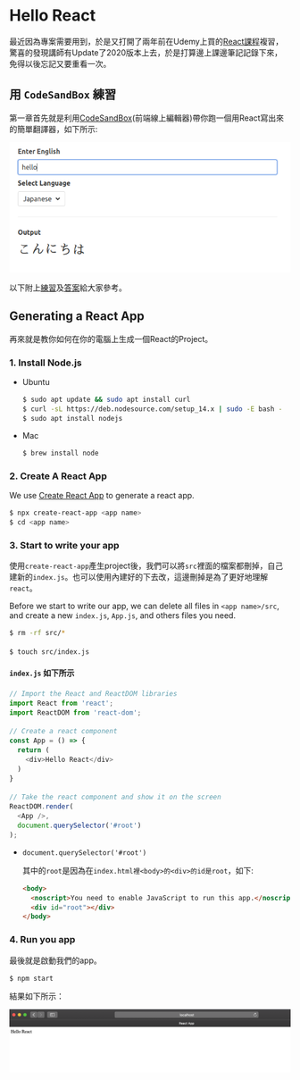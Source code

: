# Hello React

最近因為專案需要用到，於是又打開了兩年前在Udemy上買的[React課程](https://www.udemy.com/course/react-redux/)複習，
驚喜的發現講師有Update了2020版本上去，於是打算邊上課邊筆記記錄下來，
免得以後忘記又要重看一次。

## 用 `CodeSandBox` 練習

第一章首先就是利用[CodeSandBox](https://codesandbox.io/index2)(前端線上編輯器)帶你跑一個用React寫出來的簡單翻譯器，如下所示:

![](public/example.png)

以下附上[練習](https://codesandbox.io/s/react-yud4c)及[答案](https://codesandbox.io/s/react-jg4cq)給大家參考。

## Generating a React App

再來就是教你如何在你的電腦上生成一個React的Project。

### 1. Install Node.js

- Ubuntu

    ```bash
    $ sudo apt update && sudo apt install curl
    $ curl -sL https://deb.nodesource.com/setup_14.x | sudo -E bash -
    $ sudo apt install nodejs
    ```

- Mac

    ```bash
    $ brew install node
    ```

### 2. Create A React App

We use [Create React App](https://github.com/facebook/create-react-app) to generate a react app.

```bash
$ npx create-react-app <app name>
$ cd <app name>
```

### 3. Start to write your app

使用`create-react-app`產生project後，我們可以將`src`裡面的檔案都刪掉，自己建新的`index.js`。也可以使用內建好的下去改，這邊刪掉是為了更好地理解`react`。

Before we start to write our app, we can delete all files in `<app name>/src`, and create a new `index.js`, `App.js`, and others files you need.

```bash
$ rm -rf src/*

$ touch src/index.js
```

#### `index.js` 如下所示

```javascript
// Import the React and ReactDOM libraries
import React from 'react';
import ReactDOM from 'react-dom';

// Create a react component
const App = () => {
  return (
    <div>Hello React</div>
  )
}

// Take the react component and show it on the screen
ReactDOM.render(
  <App />,
  document.querySelector('#root')
);
```

- `document.querySelector('#root')`

    其中的`root`是因為在`index.html裡<body>的<div>的id是root`，如下:

    ```html
    <body>
      <noscript>You need to enable JavaScript to run this app.</noscript>
      <div id="root"></div>
    </body>
    ```

### 4. Run you app

最後就是啟動我們的app。

```
$ npm start
```

結果如下所示：

![](public/result.png)
